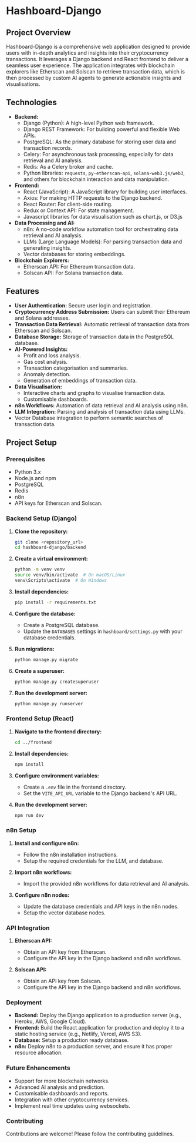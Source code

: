 # Hashboard-Django

## Project Overview

Hashboard-Django is a comprehensive web application designed to provide users with in-depth analytics and insights into their cryptocurrency transactions. It leverages a Django backend and React frontend to deliver a seamless user experience. The application integrates with blockchain explorers like Etherscan and Solscan to retrieve transaction data, which is then processed by custom AI agents to generate actionable insights and visualisations.

## Technologies

* **Backend:**
    * Django (Python): A high-level Python web framework.
    * Django REST Framework: For building powerful and flexible Web APIs.
    * PostgreSQL: As the primary database for storing user data and transaction records.
    * Celery: For asynchronous task processing, especially for data retrieval and AI analysis.
    * Redis: As a Celery broker and cache.
    * Python libraries: `requests`, `py-etherscan-api`, `solana-web3.js/web3`, and others for blockchain interaction and data manipulation.
* **Frontend:**
    * React (JavaScript): A JavaScript library for building user interfaces.
    * Axios: For making HTTP requests to the Django backend.
    * React Router: For client-side routing.
    * Redux or Context API: For state management.
    * Javascript libraries for data visualisation such as chart.js, or D3.js
* **Data Processing and AI:**
    * n8n: A no-code workflow automation tool for orchestrating data retrieval and AI analysis.
    * LLMs (Large Language Models): For parsing transaction data and generating insights.
    * Vector databases for storing embeddings.
* **Blockchain Explorers:**
    * Etherscan API: For Ethereum transaction data.
    * Solscan API: For Solana transaction data.

## Features

* **User Authentication:** Secure user login and registration.
* **Cryptocurrency Address Submission:** Users can submit their Ethereum and Solana addresses.
* **Transaction Data Retrieval:** Automatic retrieval of transaction data from Etherscan and Solscan.
* **Database Storage:** Storage of transaction data in the PostgreSQL database.
* **AI-Powered Insights:**
    * Profit and loss analysis.
    * Gas cost analysis.
    * Transaction categorisation and summaries.
    * Anomaly detection.
    * Generation of embeddings of transaction data.
* **Data Visualisation:**
    * Interactive charts and graphs to visualise transaction data.
    * Customisable dashboards.
* **n8n Workflows:** Automation of data retrieval and AI analysis using n8n.
* **LLM Integration:** Parsing and analysis of transaction data using LLMs.
* Vector Database integration to perform semantic searches of transaction data.

## Project Setup

### Prerequisites

* Python 3.x
* Node.js and npm
* PostgreSQL
* Redis
* n8n
* API keys for Etherscan and Solscan.

### Backend Setup (Django)

1.  **Clone the repository:**

    ```bash
    git clone <repository_url>
    cd hashboard-django/backend
    ```

2.  **Create a virtual environment:**

    ```bash
    python -m venv venv
    source venv/bin/activate  # On macOS/Linux
    venv\Scripts\activate  # On Windows
    ```

3.  **Install dependencies:**

    ```bash
    pip install -r requirements.txt
    ```

4.  **Configure the database:**

    * Create a PostgreSQL database.
    * Update the `DATABASES` settings in `hashboard/settings.py` with your database credentials.

5.  **Run migrations:**

    ```bash
    python manage.py migrate
    ```

6.  **Create a superuser:**

    ```bash
    python manage.py createsuperuser
    ```

7.  **Run the development server:**

    ```bash
    python manage.py runserver
    ```

### Frontend Setup (React)

1.  **Navigate to the frontend directory:**

    ```bash
    cd ../frontend
    ```

2.  **Install dependencies:**

    ```bash
    npm install
    ```

3.  **Configure environment variables:**

    * Create a `.env` file in the frontend directory.
    * Set the `VITE_API_URL` variable to the Django backend's API URL.

4.  **Run the development server:**

    ```bash
    npm run dev
    ```

### n8n Setup

1.  **Install and configure n8n:**

    * Follow the n8n installation instructions.
    * Setup the required credentials for the LLM, and database.

2.  **Import n8n workflows:**

    * Import the provided n8n workflows for data retrieval and AI analysis.

3.  **Configure n8n nodes:**

    * Update the database credentials and API keys in the n8n nodes.
    * Setup the vector database nodes.

### API Integration

1.  **Etherscan API:**

    * Obtain an API key from Etherscan.
    * Configure the API key in the Django backend and n8n workflows.

2.  **Solscan API:**

    * Obtain an API key from Solscan.
    * Configure the API key in the Django backend and n8n workflows.

### Deployment

* **Backend:** Deploy the Django application to a production server (e.g., Heroku, AWS, Google Cloud).
* **Frontend:** Build the React application for production and deploy it to a static hosting service (e.g., Netlify, Vercel, AWS S3).
* **Database:** Setup a production ready database.
* **n8n:** Deploy n8n to a production server, and ensure it has proper resource allocation.

### Future Enhancements

* Support for more blockchain networks.
* Advanced AI analysis and prediction.
* Customisable dashboards and reports.
* Integration with other cryptocurrency services.
* Implement real time updates using websockets.

### Contributing

Contributions are welcome! Please follow the contributing guidelines.
